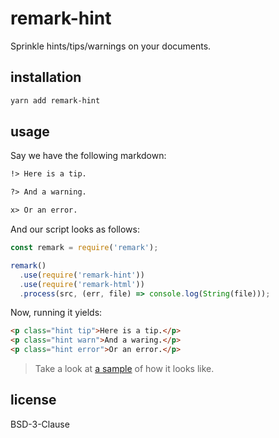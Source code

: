 # remark-hint

Sprinkle hints/tips/warnings on your documents.

## installation

```bash
yarn add remark-hint
```

## usage

Say we have the following markdown:

```markdown
!> Here is a tip.

?> And a warning.

x> Or an error.
```

And our script looks as follows:

```javascript
const remark = require('remark');

remark()
  .use(require('remark-hint'))
  .use(require('remark-html'))
  .process(src, (err, file) => console.log(String(file)));
```

Now, running it yields:

```html
<p class="hint tip">Here is a tip.</p>
<p class="hint warn">And a waring.</p>
<p class="hint error">Or an error.</p>
```

> Take a look at [a sample](test/outputs) of how it looks like.

## license

BSD-3-Clause
